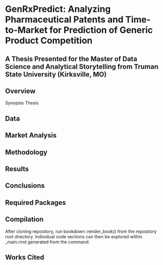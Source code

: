 # GenRxPredict: Analyzing Pharmaceutical Patents and Time-to-Market for Prediction of Generic Product Competition

## A Thesis Presented for the Master of Data Science and Analytical Storytelling from Truman State University (Kirksville, MO)

## Overview
Synopsis
Thesis

## Data 

## Market Analysis

## Methodology

## Results

## Conclusions

## Required Packages

## Compilation
After cloning repository, run bookdown::render_book() from the repository root directory.
Individual code sections can then be explored within _main.rmd generated from the command.

## Works Cited
